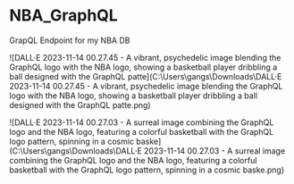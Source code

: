 # NBA_GraphQL
GrapQL Endpoint for my NBA DB

![DALL·E 2023-11-14 00.27.45 - A vibrant, psychedelic image blending the GraphQL logo with the NBA logo, showing a basketball player dribbling a ball designed with the GraphQL patte](C:\Users\gangs\Downloads\DALL·E 2023-11-14 00.27.45 - A vibrant, psychedelic image blending the GraphQL logo with the NBA logo, showing a basketball player dribbling a ball designed with the GraphQL patte.png)

![DALL·E 2023-11-14 00.27.03 - A surreal image combining the GraphQL logo and the NBA logo, featuring a colorful basketball with the GraphQL logo pattern, spinning in a cosmic baske](C:\Users\gangs\Downloads\DALL·E 2023-11-14 00.27.03 - A surreal image combining the GraphQL logo and the NBA logo, featuring a colorful basketball with the GraphQL logo pattern, spinning in a cosmic baske.png)
